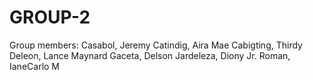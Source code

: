 # GROUP-2
Group members: 
Casabol, Jeremy
Catindig, Aira Mae 
Cabigting, Thirdy
Deleon, Lance Maynard 
Gaceta, Delson 
Jardeleza, Diony Jr.
Roman, IaneCarlo M
